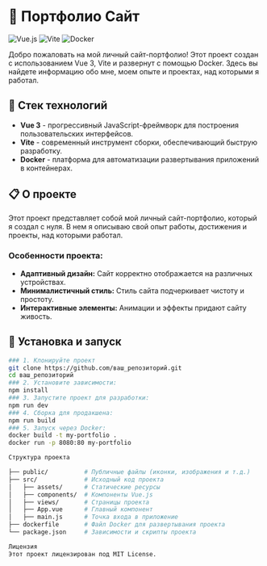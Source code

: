 # 🌟 Портфолио Сайт

![Vue.js](https://img.shields.io/badge/Vue.js-3.0-green) ![Vite](https://img.shields.io/badge/Vite-Bundler-blue) ![Docker](https://img.shields.io/badge/Docker-Containerization-blue)

Добро пожаловать на мой личный сайт-портфолио! Этот проект создан с использованием Vue 3, Vite и развернут с помощью Docker. Здесь вы найдете информацию обо мне, моем опыте и проектах, над которыми я работал.

## 🔧 Стек технологий

- **Vue 3** - прогрессивный JavaScript-фреймворк для построения пользовательских интерфейсов.
- **Vite** - современный инструмент сборки, обеспечивающий быструю разработку.
- **Docker** - платформа для автоматизации развертывания приложений в контейнерах.

## 📋 О проекте

Этот проект представляет собой мой личный сайт-портфолио, который я создал с нуля. В нем я описываю свой опыт работы, достижения и проекты, над которыми работал.

### Особенности проекта:

- **Адаптивный дизайн:** Сайт корректно отображается на различных устройствах.
- **Минималистичный стиль:** Стиль сайта подчеркивает чистоту и простоту.
- **Интерактивные элементы:** Анимации и эффекты придают сайту живость.

## 🚀 Установка и запуск

```bash
### 1. Клонируйте проект
git clone https://github.com/ваш_репозиторий.git
cd ваш_репозиторий
### 2. Установите зависимости:
npm install
### 3. Запустите проект для разработки:
npm run dev
### 4. Сборка для продакшена:
npm run build
### 5. Запуск через Docker:
docker build -t my-portfolio .
docker run -p 8080:80 my-portfolio

Структура проекта

├── public/          # Публичные файлы (иконки, изображения и т.д.)
├── src/             # Исходный код проекта
│   ├── assets/      # Статические ресурсы
│   ├── components/  # Компоненты Vue.js
│   ├── views/       # Страницы проекта
│   ├── App.vue      # Главный компонент
│   ├── main.js      # Точка входа в приложение
├── dockerfile       # Файл Docker для развертывания проекта
└── package.json     # Зависимости и скрипты проекта

Лицензия
Этот проект лицензирован под MIT License.

